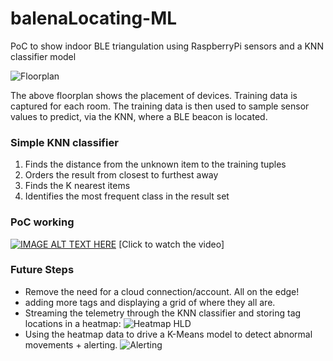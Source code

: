 # balenaLocating-ML
PoC to show indoor BLE triangulation using RaspberryPi sensors and a KNN classifier model

![Floorplan](https://i.ibb.co/pRJCqDm/Floorplan.jpg)

The above floorplan shows the placement of devices. Training data is captured for each room. The training data is then used to sample sensor values to predict, via the KNN, where a BLE beacon is located.

### Simple KNN classifier

 1. Finds the distance from the unknown item to the training tuples
 2. Orders the result from closest to furthest away
 3. Finds the K nearest items
 4. Identifies the most frequent class in the result set

### PoC working

[![IMAGE ALT TEXT HERE](https://i.ibb.co/xFwg8Cr/YouTube.jpg)](https://youtu.be/1Ua-MyN-3f8)
[Click to watch the video]

### Future Steps
* Remove the need for a cloud connection/account. All on the edge!
* adding more tags and displaying a grid of where they all are. 
* Streaming the telemetry through the KNN classifier and storing tag locations in a heatmap:
![Heatmap HLD](https://i.ibb.co/vJYM0mV/Heatmap.jpg)
* Using the heatmap data to drive a K-Means model to detect abnormal movements + alerting.
![Alerting](https://i.ibb.co/2Md77wL/Alerting.jpg)

